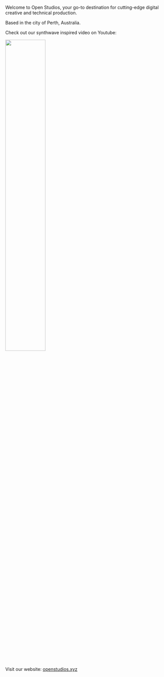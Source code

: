 Welcome to Open Studios, your go-to destination for cutting-edge digital creative and technical production.

Based in the city of Perth, Australia.

Check out our synthwave inspired video on Youtube:

[<img src="https://i.ytimg.com/vi/gYr3hbP24sQ/maxresdefault.jpg" width="50%">](https://www.youtube.com/watch?v=gYr3hbP24sQ "To Another World")

Visit our website: [openstudios.xyz](https://openstudios.xyz)
